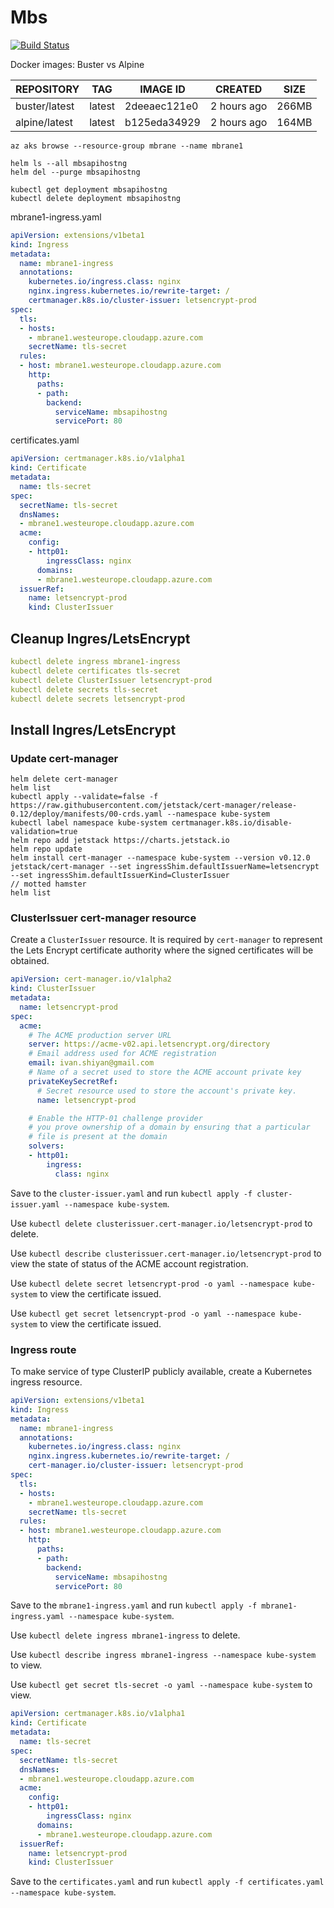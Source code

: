 # Mbs

[![Build Status](https://mbrane.visualstudio.com/IvanShiyan/_apis/build/status/Mbs.Api.Host.Ng%20-%20Azure%20Kubernetes%20Service%20-%20CI-clone?branchName=master)](https://mbrane.visualstudio.com/IvanShiyan/_build/latest?definitionId=11&branchName=master)


Docker images: Buster vs Alpine

|REPOSITORY    |TAG    |IMAGE ID     |CREATED     |SIZE  |
|--------------|-------|-------------|------------|------|
|buster/latest |latest |2deeaec121e0 |2 hours ago |266MB |
|alpine/latest |latest |b125eda34929 |2 hours ago |164MB |


```shell
az aks browse --resource-group mbrane --name mbrane1

helm ls --all mbsapihostng
helm del --purge mbsapihostng

kubectl get deployment mbsapihostng
kubectl delete deployment mbsapihostng
```

mbrane1-ingress.yaml
```yaml
apiVersion: extensions/v1beta1
kind: Ingress
metadata:
  name: mbrane1-ingress
  annotations:
    kubernetes.io/ingress.class: nginx
    nginx.ingress.kubernetes.io/rewrite-target: /
    certmanager.k8s.io/cluster-issuer: letsencrypt-prod
spec:
  tls:
  - hosts:
    - mbrane1.westeurope.cloudapp.azure.com
    secretName: tls-secret
  rules:
  - host: mbrane1.westeurope.cloudapp.azure.com
    http:
      paths:
      - path:
        backend:
          serviceName: mbsapihostng
          servicePort: 80
```

certificates.yaml
```yaml
apiVersion: certmanager.k8s.io/v1alpha1
kind: Certificate
metadata:
  name: tls-secret
spec:
  secretName: tls-secret
  dnsNames:
  - mbrane1.westeurope.cloudapp.azure.com
  acme:
    config:
    - http01:
        ingressClass: nginx
      domains:
      - mbrane1.westeurope.cloudapp.azure.com
  issuerRef:
    name: letsencrypt-prod
    kind: ClusterIssuer
```

## Cleanup Ingres/LetsEncrypt

```yaml
kubectl delete ingress mbrane1-ingress
kubectl delete certificates tls-secret
kubectl delete ClusterIssuer letsencrypt-prod
kubectl delete secrets tls-secret
kubectl delete secrets letsencrypt-prod
```

## Install Ingres/LetsEncrypt

### Update cert-manager

```shell
helm delete cert-manager
helm list
kubectl apply --validate=false -f https://raw.githubusercontent.com/jetstack/cert-manager/release-0.12/deploy/manifests/00-crds.yaml --namespace kube-system
kubectl label namespace kube-system certmanager.k8s.io/disable-validation=true
helm repo add jetstack https://charts.jetstack.io
helm repo update
helm install cert-manager --namespace kube-system --version v0.12.0 jetstack/cert-manager --set ingressShim.defaultIssuerName=letsencrypt --set ingressShim.defaultIssuerKind=ClusterIssuer
// motted hamster
helm list
```

### ClusterIssuer cert-manager resource

Create a `ClusterIssuer` resource. It is required by `cert-manager` to represent the Lets Encrypt certificate authority where the signed certificates will be obtained.

```yaml
apiVersion: cert-manager.io/v1alpha2
kind: ClusterIssuer
metadata:
  name: letsencrypt-prod
spec:
  acme:
    # The ACME production server URL
    server: https://acme-v02.api.letsencrypt.org/directory
    # Email address used for ACME registration
    email: ivan.shiyan@gmail.com
    # Name of a secret used to store the ACME account private key
    privateKeySecretRef:
      # Secret resource used to store the account's private key.
      name: letsencrypt-prod

    # Enable the HTTP-01 challenge provider
    # you prove ownership of a domain by ensuring that a particular
    # file is present at the domain
    solvers:
    - http01:
        ingress:
          class: nginx
```

Save to the `cluster-issuer.yaml` and run `kubectl apply -f cluster-issuer.yaml --namespace kube-system`.

Use `kubectl delete clusterissuer.cert-manager.io/letsencrypt-prod` to delete.

Use `kubectl describe clusterissuer.cert-manager.io/letsencrypt-prod` to view the state of status of the ACME account registration.

Use `kubectl delete secret letsencrypt-prod -o yaml --namespace kube-system` to view the certificate issued.

Use `kubectl get secret letsencrypt-prod -o yaml --namespace kube-system` to view the certificate issued.

### Ingress route

To make service of type ClusterIP publicly available, create a Kubernetes ingress resource.

```yaml
apiVersion: extensions/v1beta1
kind: Ingress
metadata:
  name: mbrane1-ingress
  annotations:
    kubernetes.io/ingress.class: nginx
    nginx.ingress.kubernetes.io/rewrite-target: /
    cert-manager.io/cluster-issuer: letsencrypt-prod
spec:
  tls:
  - hosts:
    - mbrane1.westeurope.cloudapp.azure.com
    secretName: tls-secret
  rules:
  - host: mbrane1.westeurope.cloudapp.azure.com
    http:
      paths:
      - path:
        backend:
          serviceName: mbsapihostng
          servicePort: 80
```

Save to the `mbrane1-ingress.yaml` and run `kubectl apply -f mbrane1-ingress.yaml --namespace kube-system`.

Use `kubectl delete ingress mbrane1-ingress` to delete.

Use `kubectl describe ingress mbrane1-ingress --namespace kube-system` to view.

Use `kubectl get secret tls-secret -o yaml --namespace kube-system` to view.

```yaml
apiVersion: certmanager.k8s.io/v1alpha1
kind: Certificate
metadata:
  name: tls-secret
spec:
  secretName: tls-secret
  dnsNames:
  - mbrane1.westeurope.cloudapp.azure.com
  acme:
    config:
    - http01:
        ingressClass: nginx
      domains:
      - mbrane1.westeurope.cloudapp.azure.com
  issuerRef:
    name: letsencrypt-prod
    kind: ClusterIssuer
```

Save to the `certificates.yaml` and run `kubectl apply -f certificates.yaml --namespace kube-system`.

